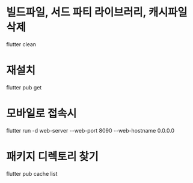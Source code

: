 # 빌드파일, 서드 파티 라이브러리, 캐시파일 삭제

flutter clean

# 재설치

flutter pub get

# 모바일로 접속시

flutter run -d web-server --web-port 8090 --web-hostname 0.0.0.0

# 패키지 디렉토리 찾기

flutter pub cache list
